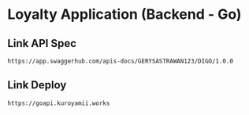 # Loyalty Application (Backend - Go)

## Link API Spec
`https://app.swaggerhub.com/apis-docs/GERYSASTRAWAN123/DIGO/1.0.0`
## Link Deploy
`https://goapi.kuroyamii.works`
